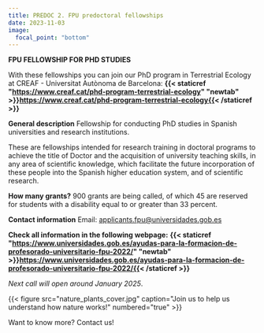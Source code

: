 ```yaml
---
title: PREDOC 2. FPU predoctoral fellowships
date: 2023-11-03
image:
  focal_point: "bottom"
---
```


**FPU FELLOWSHIP FOR PHD STUDIES**
<!--more-->

With these fellowships you can join our PhD program in Terrestrial Ecology at CREAF - Universitat Autònoma de Barcelona:
**{{< staticref "https://www.creaf.cat/phd-program-terrestrial-ecology" "newtab" >}}https://www.creaf.cat/phd-program-terrestrial-ecology{{< /staticref >}}**


**General description**
Fellowship for conducting PhD studies in Spanish universities and research institutions.

These are fellowships intended for research training in doctoral programs to achieve the title of Doctor and the acquisition of university teaching skills, in any area of ​​scientific knowledge, which facilitate the future incorporation of these people into the Spanish higher education system, and of scientific research.

**How many grants?**
900 grants are being called, of which 45 are reserved for students with a disability equal to or greater than 33 percent.

**Contact information**
Email:  applicants.fpu@universidades.gob.es

**Check all information in the following webpage:**
**{{< staticref "https://www.universidades.gob.es/ayudas-para-la-formacion-de-profesorado-universitario-fpu-2022/" "newtab" >}}https://www.universidades.gob.es/ayudas-para-la-formacion-de-profesorado-universitario-fpu-2022/{{< /staticref >}}**

*Next call will open around January 2025*. <br />

<!--more-->

{{< figure src="nature_plants_cover.jpg" caption="Join us to help us understand how nature works!" numbered="true" >}}

<!--more-->
Want to know more? Contact us!
